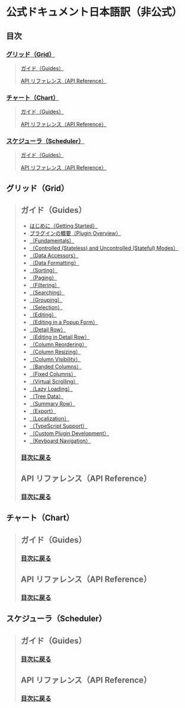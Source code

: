 # 公式ドキュメント日本語訳（非公式）

## 目次

### [グリッド（Grid）](#グリッドgrid-1)

> [ガイド（Guides）](#ガイドguides)
>
> [API リファレンス（API Reference）](#api-リファレンスapi-reference)

### [チャート（Chart）](#チャートchart-1)

> [ガイド（Guides）](#ガイドguides-1)
>
> [API リファレンス（API Reference）](#api-リファレンスapi-reference-1)

### [スケジューラ（Scheduler）](#スケジューラscheduler-1)

> [ガイド（Guides）](#ガイドguides-2)
>
> [API リファレンス（API Reference）](#api-リファレンスapi-reference-2)

## グリッド（Grid）

> ## ガイド（Guides）
>
> - [はじめに（Getting Started）](./grid/guides/GettingStarted.md)
> - [プラグインの概要（Plugin Overview）]()
> - [（Fundamentals）](./grid/guides/Fundamentals.md)
> - [（Controlled (Stateless) and Uncontrolled (Stateful) Modes）]()
> - [（Data Accessors）]()
> - [（Data Formatting）]()
> - [（Sorting）]()
> - [（Paging）]()
> - [（Filtering）]()
> - [（Searching）]()
> - [（Grouping）]()
> - [（Selection）]()
> - [（Editing）]()
> - [（Editing in a Popup Form）]()
> - [（Detail Row）]()
> - [（Editing in Detail Row）]()
> - [（Column Reordering）]()
> - [（Column Resizing）]()
> - [（Column Visibility）]()
> - [（Banded Columns）]()
> - [（Fixed Columns）]()
> - [（Virtual Scrolling）]()
> - [（Lazy Loading）]()
> - [（Tree Data）]()
> - [（Summary Row）]()
> - [（Export）]()
> - [（Localization）]()
> - [（TypeScript Support）]()
> - [（Custom Plugin Development）]()
> - [（Keyboard Navigation）]()
>
> ### [目次に戻る](#目次)
>
> ## API リファレンス（API Reference）
>
> ### [目次に戻る](#目次)

## チャート（Chart）

> ## ガイド（Guides）
>
> ### [目次に戻る](#目次)
>
> ## API リファレンス（API Reference）
>
> ### [目次に戻る](#目次)

## スケジューラ（Scheduler）

> ## ガイド（Guides）
>
> ### [目次に戻る](#目次)
>
> ## API リファレンス（API Reference）
>
> ### [目次に戻る](#目次)
